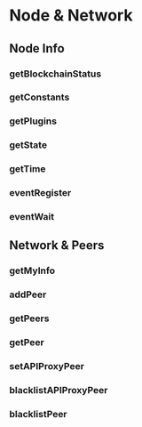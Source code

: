 # Node & Network

## Node Info
### getBlockchainStatus
### getConstants
### getPlugins
### getState
### getTime
### eventRegister
### eventWait

## Network & Peers
### getMyInfo
### addPeer
### getPeers
### getPeer
### setAPIProxyPeer
### blacklistAPIProxyPeer
### blacklistPeer
